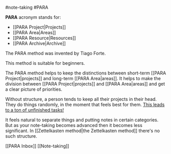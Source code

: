 #note-taking #PARA

**PARA** acronym stands for:
- [[PARA Project|Projects]]
- [[PARA Area|Areas]]
- [[PARA Resource|Resources]]
- [[PARA Archive|Archive]]

The PARA method was invented by Tiago Forte.

This method is suitable for beginners.

The PARA method helps to keep the distinctions between short-term [[PARA Project|projects]] and long-term [[PARA Area|areas]].
It helps to make the division between [[PARA Project|projects]] and [[PARA Area|areas]] and get a clear picture of priorities.

Without structure, a person tends to keep all their projects in their head. They do things randomly, in the moment that feels best for them. <u>This leads to a ton of unfinished tasks!</u>

It feels natural to separate things and putting notes in certain categories.
But as your note-taking becomes advanced then it becomes less significant.
In [[Zettelkasten method|the Zettelkasten method]] there's no such structure.

[[PARA Inbox]]
[[Note-taking]]